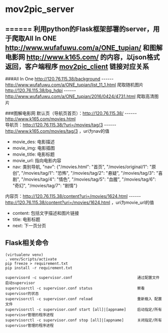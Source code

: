 # mov2pic_server
======
利用python的Flask框架部署的server，用于爬取All In ONE http://www.wufafuwu.com/a/ONE_tupian/ 和图解电影网 http://www.k165.com/ 的内容，以json格式返回，客户端程序 [mov2pic_client](https://github.com/AndKid/mov2pic_client)
链接对应关系
------------
###All In One
http://120.76.115.38/background ------ http://www.wufafuwu.com/a/ONE_tupian/list_11_1.html 爬取随机图片  
http://120.76.115.38/bg_hdpi ------ http://www.wufafuwu.com/a/ONE_tupian/2016/0424/4731.html 爬取高清图片

###图解电影网
默认页（导航页首页）：http://120.76.115.38/ ------ http://www.k165.com/movies.html  
导航页：http://120.76.115.38/?uri=/movies/tag/3 ------ http://www.k165.com/movies/tag/3 ，uri为nav的值
* movie_des: 电影描述
* movie_img: 电影插图
* movie_title: 电影标题
* movie_url: 指向电影内容
* nav: 类别导航, "nav": {"/movies.html": "首页", "/movies/original/1": "原创", "/movies/tag/1": "恐怖", "/movies/tag/2": "悬疑", "/movies/tag/3": "喜剧", "/movies/tag/4": "情色", "/movies/tag/5": "血腥", "/movies/tag/6": "奇幻", "/movies/tag/7": "剧情"}

内容页：http://120.76.115.38/content?uri=/movies/1624.html ------ http://120.76.115.38/content?uri=/movies/1624.html ，uri为movie_url的值
* content: 包括文字描述和图片链接
* title: 电影标题
* next: 下一页分页

Flask相关命令
------------
```shell
(virtualenv venv)
. venv/Scripts/activate
pip freeze > requirement.txt
pip install -r requirement.txt

supervisord -c supervisor.conf                             通过配置文件启动supervisor
supervisorctl -c supervisor.conf status                    察看supervisor的状态
supervisorctl -c supervisor.conf reload                    重新载入 配置文件
supervisorctl -c supervisor.conf start [all]|[appname]     启动指定/所有 supervisor管理的程序进程
supervisorctl -c supervisor.conf stop [all]|[appname]      关闭指定/所有 supervisor管理的程序进程
```
